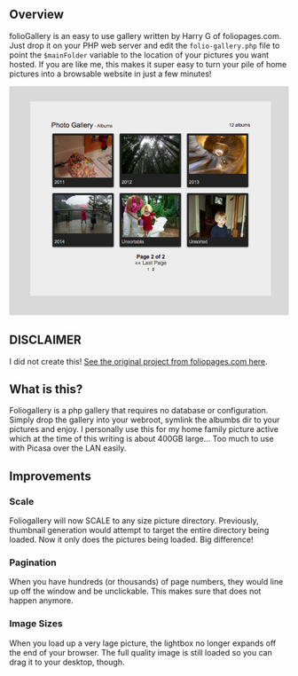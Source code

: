 ## Overview
folioGallery is an easy to use gallery written by Harry G of foliopages.com.  Just drop it on your PHP web server and edit the ``folio-gallery.php`` file to point the ``$mainFolder`` variable to the location of your pictures you want hosted.  If you are like me, this makes it super easy to turn your pile of home pictures into a browsable website in just a few minutes!

![folioGallery](/screenshot.png)


## DISCLAIMER

I did not create this!  [See the original project from foliopages.com here](http://www.foliopages.com/php-jquery-ajax-photo-gallery-no-database).

## What is this? 

Foliogallery is a php gallery that requires no database or configuration.  Simply drop the gallery into your webroot, symlink the albumbs dir to your pictures and enjoy.  I personally use this for my home family picture active which at the time of this writing is about 400GB large... Too much to use with Picasa over the LAN easily.

## Improvements
### Scale
Foliogallery will now SCALE to any size picture directory.  Previously, thumbnail generation would attempt to target the entire directory being loaded.  Now it only does the pictures being loaded.  Big difference!
### Pagination
When you have hundreds (or thousands) of page numbers, they would line up off the window and be unclickable.  This makes sure that does not happen anymore.
### Image Sizes
When you load up a very lage picture, the lightbox no longer expands off the end of your browser.  The full quality image is still loaded so you can drag it to your desktop, though.

